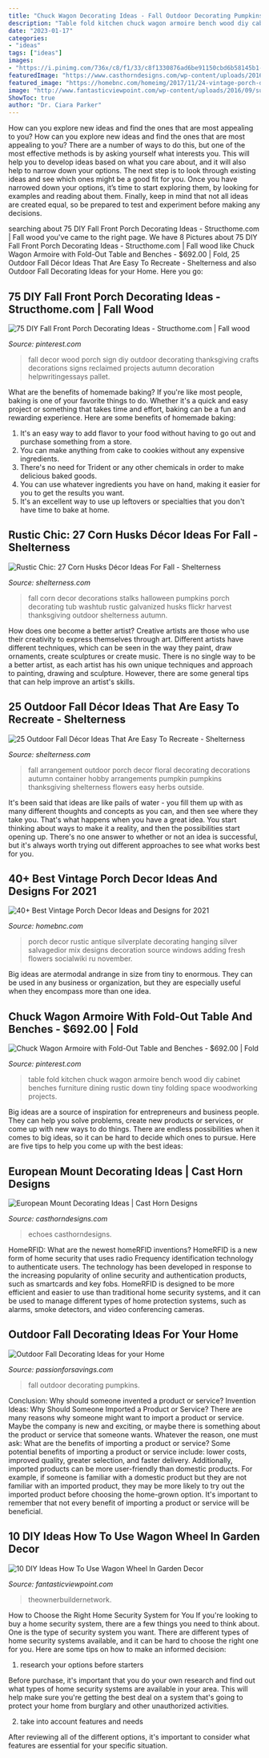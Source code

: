 ```yaml
---
title: "Chuck Wagon Decorating Ideas - Fall Outdoor Decorating Pumpkins"
description: "Table fold kitchen chuck wagon armoire bench wood diy cabinet benches furniture dining rustic down tiny folding space woodworking projects"
date: "2023-01-17"
categories:
- "ideas"
tags: ["ideas"]
images:
- "https://i.pinimg.com/736x/c8/f1/33/c8f1330876ad6be91150cbd6b58145b1--stock-cabinets-table-bench.jpg"
featuredImage: "https://www.casthorndesigns.com/wp-content/uploads/2016/03/Elk-European-Mount.jpg"
featured_image: "https://homebnc.com/homeimg/2017/11/24-vintage-porch-decor-ideas-homebnc.jpg"
image: "http://www.fantasticviewpoint.com/wp-content/uploads/2016/09/suportvinuri2-634x634.jpg"
ShowToc: true
author: "Dr. Ciara Parker"
---
```



How can you explore new ideas and find the ones that are most appealing to you?
How can you explore new ideas and find the ones that are most appealing to you? There are a number of ways to do this, but one of the most effective methods is by asking yourself what interests you. This will help you to develop ideas based on what you care about, and it will also help to narrow down your options. The next step is to look through existing ideas and see which ones might be a good fit for you. Once you have narrowed down your options, it’s time to start exploring them, by looking for examples and reading about them. Finally, keep in mind that not all ideas are created equal, so be prepared to test and experiment before making any decisions.

	

		
searching about 75 DIY Fall Front Porch Decorating Ideas - Structhome.com | Fall wood you've came to the right page. We have 8 Pictures about 75 DIY Fall Front Porch Decorating Ideas - Structhome.com | Fall wood like Chuck Wagon Armoire with Fold-Out Table and Benches - $692.00 | Fold, 25 Outdoor Fall Décor Ideas That Are Easy To Recreate - Shelterness and also Outdoor Fall Decorating Ideas for your Home. Here you go:
		
    
## 75 DIY Fall Front Porch Decorating Ideas - Structhome.com | Fall Wood

<img loading=lazy src="https://i.pinimg.com/originals/dd/99/de/dd99dee4946c5d73464622a791f19435.jpg" onerror="this.onerror=null;this.src='https://tse1.mm.bing.net/th?id=OIP.K0MLB2_SRZ4OB4mUTRlvogHaLG&amp;pid=15.1';" alt="75 DIY Fall Front Porch Decorating Ideas - Structhome.com | Fall wood">

_Source: pinterest.com_

>fall decor wood porch sign diy outdoor decorating thanksgiving crafts decorations signs reclaimed projects autumn decoration helpwritingessays pallet. 

	

What are the benefits of homemade baking?
If you're like most people, baking is one of your favorite things to do. Whether it's a quick and easy project or something that takes time and effort, baking can be a fun and rewarding experience. Here are some benefits of homemade baking: 
1) It's an easy way to add flavor to your food without having to go out and purchase something from a store. 
2) You can make anything from cake to cookies without any expensive ingredients. 
3) There's no need for Trident or any other chemicals in order to make delicious baked goods. 
4) You can use whatever ingredients you have on hand, making it easier for you to get the results you want. 
5) It's an excellent way to use up leftovers or specialties that you don't have time to bake at home.

    
## Rustic Chic: 27 Corn Husks Décor Ideas For Fall - Shelterness

<img loading=lazy src="https://i.shelterness.com/2016/08/21-vintage-washtub-with-pumpkins-and-corn-stalks.jpg" onerror="this.onerror=null;this.src='https://tse1.mm.bing.net/th?id=OIP.dwsNqjcuVcZbhoTaXHw4aQAAAA&amp;pid=15.1';" alt="Rustic Chic: 27 Corn Husks Décor Ideas For Fall - Shelterness">

_Source: shelterness.com_

>fall corn decor decorations stalks halloween pumpkins porch decorating tub washtub rustic galvanized husks flickr harvest thanksgiving outdoor shelterness autumn. 

	

How does one become a better artist?
Creative artists are those who use their creativity to express themselves through art. Different artists have different techniques, which can be seen in the way they paint, draw ornaments, create sculptures or create music. There is no single way to be a better artist, as each artist has his own unique techniques and approach to painting, drawing and sculpture. However, there are some general tips that can help improve an artist's skills.

    
## 25 Outdoor Fall Décor Ideas That Are Easy To Recreate - Shelterness

<img loading=lazy src="http://i.shelterness.com/2016/08/04-container-fall-arrangement-with-herbs-and-a-pumpkin.jpg" onerror="this.onerror=null;this.src='https://tse1.mm.bing.net/th?id=OIP.A7FEG3bjFxa-8SyLz9vn8wHaJ4&amp;pid=15.1';" alt="25 Outdoor Fall Décor Ideas That Are Easy To Recreate - Shelterness">

_Source: shelterness.com_

>fall arrangement outdoor porch decor floral decorating decorations autumn container hobby arrangements pumpkin pumpkins thanksgiving shelterness flowers easy herbs outside. 

	

It's been said that ideas are like pails of water - you fill them up with as many different thoughts and concepts as you can, and then see where they take you. That's what happens when you have a great idea. You start thinking about ways to make it a reality, and then the possibilities start opening up. There's no one answer to whether or not an idea is successful, but it's always worth trying out different approaches to see what works best for you.

    
## 40+ Best Vintage Porch Decor Ideas And Designs For 2021

<img loading=lazy src="https://homebnc.com/homeimg/2017/11/24-vintage-porch-decor-ideas-homebnc.jpg" onerror="this.onerror=null;this.src='https://tse3.mm.bing.net/th?id=OIP.Le6S2DDs29PRYPnIp7QLvgHaLG&amp;pid=15.1';" alt="40+ Best Vintage Porch Decor Ideas and Designs for 2021">

_Source: homebnc.com_

>porch decor rustic antique silverplate decorating hanging silver salvagedior mix designs decoration source windows adding fresh flowers socialwiki ru november. 

	

Big ideas are atermodal andrange in size from tiny to enormous. They can be used in any business or organization, but they are especially useful when they encompass more than one idea. 

    
## Chuck Wagon Armoire With Fold-Out Table And Benches - $692.00 | Fold

<img loading=lazy src="https://i.pinimg.com/736x/c8/f1/33/c8f1330876ad6be91150cbd6b58145b1--stock-cabinets-table-bench.jpg" onerror="this.onerror=null;this.src='https://tse4.mm.bing.net/th?id=OIP.OI6Km9EAPqtN_0UBLlTR8gHaLH&amp;pid=15.1';" alt="Chuck Wagon Armoire with Fold-Out Table and Benches - $692.00 | Fold">

_Source: pinterest.com_

>table fold kitchen chuck wagon armoire bench wood diy cabinet benches furniture dining rustic down tiny folding space woodworking projects. 

	

Big ideas are a source of inspiration for entrepreneurs and business people. They can help you solve problems, create new products or services, or come up with new ways to do things. There are endless possibilities when it comes to big ideas, so it can be hard to decide which ones to pursue. Here are five tips to help you come up with the best ideas: 

    
## European Mount Decorating Ideas | Cast Horn Designs

<img loading=lazy src="https://www.casthorndesigns.com/wp-content/uploads/2016/03/Elk-European-Mount.jpg" onerror="this.onerror=null;this.src='https://tse4.mm.bing.net/th?id=OIP.dt9idoaDR4OhrZMNvdN54gHaJ4&amp;pid=15.1';" alt="European Mount Decorating Ideas | Cast Horn Designs">

_Source: casthorndesigns.com_

>echoes casthorndesigns. 

	

HomeRFID: What are the newest homeRFID inventions?
HomeRFID is a new form of home security that uses radio Frequency identification technology to authenticate users. The technology has been developed in response to the increasing popularity of online security and authentication products, such as smartcards and key fobs. HomeRFID is designed to be more efficient and easier to use than traditional home security systems, and it can be used to manage different types of home protection systems, such as alarms, smoke detectors, and video conferencing cameras.

    
## Outdoor Fall Decorating Ideas For Your Home

<img loading=lazy src="http://www.passionforsavings.com/content/uploads/2016/10/Z-Outdoor-Fall-1-1024x1024.jpg" onerror="this.onerror=null;this.src='https://tse3.mm.bing.net/th?id=OIP.wwtmZyt9HUECaIqNWg7AFQHaHa&amp;pid=15.1';" alt="Outdoor Fall Decorating Ideas for your Home">

_Source: passionforsavings.com_

>fall outdoor decorating pumpkins. 

	

Conclusion: Why should someone invented a product or service?
Invention Ideas: Why Should Someone Imported a Product or Service?
There are many reasons why someone might want to import a product or service. Maybe the company is new and exciting, or maybe there is something about the product or service that someone wants. Whatever the reason, one must ask: What are the benefits of importing a product or service? 
Some potential benefits of importing a product or service include: lower costs, improved quality, greater selection, and faster delivery. Additionally, imported products can be more user-friendly than domestic products. For example, if someone is familiar with a domestic product but they are not familiar with an imported product, they may be more likely to try out the imported product before choosing the home-grown option. 
It's important to remember that not every benefit of importing a product or service will be beneficial.

    
## 10 DIY Ideas How To Use Wagon Wheel In Garden Decor

<img loading=lazy src="http://www.fantasticviewpoint.com/wp-content/uploads/2016/09/suportvinuri2-634x634.jpg" onerror="this.onerror=null;this.src='https://tse3.mm.bing.net/th?id=OIP.MYcRyhT6Y-vObFHO7WRf0gHaHa&amp;pid=15.1';" alt="10 DIY Ideas How To Use Wagon Wheel In Garden Decor">

_Source: fantasticviewpoint.com_

>theownerbuildernetwork. 

	

How to Choose the Right Home Security System for You
If you're looking to buy a home security system, there are a few things you need to think about. One is the type of security system you want. There are different types of home security systems available, and it can be hard to choose the right one for you. Here are some tips on how to make an informed decision: 
1. research your options before starters

Before purchase, it's important that you do your own research and find out what types of home security systems are available in your area. This will help make sure you're getting the best deal on a system that's going to protect your home from burglary and other unauthorized activities. 

2. take into account features and needs

After reviewing all of the different options, it's important to consider what features are essential for your specific situation.

